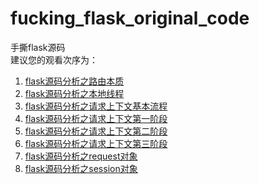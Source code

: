 # fucking_flask_original_code
手撕flask源码  
建议您的观看次序为：  
1. [flask源码分析之路由本质](https://github.com/FantasticPsq/fucking_flask_original_code/blob/master/flask%E6%BA%90%E7%A0%81%E5%88%86%E6%9E%90%E4%B9%8B%E8%B7%AF%E7%94%B1%E6%9C%AC%E8%B4%A8.md)  
2. [flask源码分析之本地线程](https://github.com/FantasticPsq/fucking_flask_original_code/blob/master/flask%E6%BA%90%E7%A0%81%E5%88%86%E6%9E%90%E4%B9%8B%E6%9C%AC%E5%9C%B0%E7%BA%BF%E7%A8%8B.md) 
3. [flask源码分析之请求上下文基本流程](https://github.com/FantasticPsq/fucking_flask_original_code/blob/master/flask%E6%BA%90%E7%A0%81%E5%88%86%E6%9E%90%E4%B9%8B%E8%AF%B7%E6%B1%82%E4%B8%8A%E4%B8%8B%E6%96%87%E5%9F%BA%E6%9C%AC%E6%B5%81%E7%A8%8B.md)  
4. [flask源码分析之请求上下文第一阶段](https://github.com/FantasticPsq/fucking_flask_original_code/blob/master/flask%E6%BA%90%E7%A0%81%E5%88%86%E6%9E%90%E4%B9%8B%E8%AF%B7%E6%B1%82%E4%B8%8A%E4%B8%8B%E6%96%87%E7%AC%AC%E4%B8%80%E9%98%B6%E6%AE%B5.md)
5. [flask源码分析之请求上下文第二阶段](https://github.com/FantasticPsq/fucking_flask_original_code/blob/master/flask%E6%BA%90%E7%A0%81%E5%88%86%E6%9E%90%E4%B9%8B%E8%AF%B7%E6%B1%82%E4%B8%8A%E4%B8%8B%E6%96%87%E7%AC%AC%E4%BA%8C%E9%98%B6%E6%AE%B5.md) 
6. [flask源码分析之请求上下文第三阶段](https://github.com/FantasticPsq/fucking_flask_original_code/blob/master/flask%E6%BA%90%E7%A0%81%E5%88%86%E6%9E%90%E4%B9%8B%E8%AF%B7%E6%B1%82%E4%B8%8A%E4%B8%8B%E6%96%87%E7%AC%AC%E4%B8%89%E9%98%B6%E6%AE%B5.md)
7. [flask源码分析之request对象](https://github.com/FantasticPsq/fucking_flask_original_code/blob/master/flask%E6%BA%90%E7%A0%81%E5%88%86%E6%9E%90%E4%B9%8Brequest%E5%AF%B9%E8%B1%A1.md)
8. [flask源码分析之session对象](https://github.com/FantasticPsq/fucking_flask_original_code/blob/master/flask%E6%BA%90%E7%A0%81%E5%88%86%E6%9E%90%E4%B9%8Bsession%E5%AF%B9%E8%B1%A1.md)